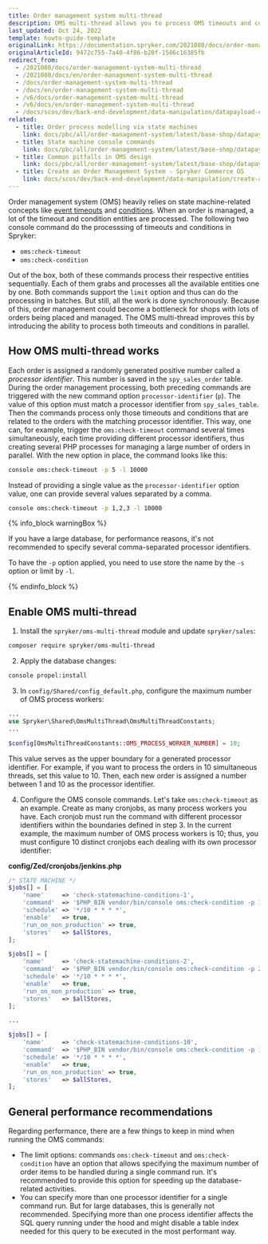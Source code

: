 ```yaml
---
title: Order management system multi-thread
description: OMS multi-thread allows you to process OMS timeouts and conditions in parallel. Learn how to enable it.
last_updated: Oct 24, 2022
template: howto-guide-template
originalLink: https://documentation.spryker.com/2021080/docs/order-management-system-multi-thread
originalArticleId: 9472c755-7a40-4f86-b20f-1586c16385fb
redirect_from:
  - /2021080/docs/order-management-system-multi-thread
  - /2021080/docs/en/order-management-system-multi-thread
  - /docs/order-management-system-multi-thread
  - /docs/en/order-management-system-multi-thread
  - /v6/docs/order-management-system-multi-thread
  - /v6/docs/en/order-management-system-multi-thread
  - /docs/scos/dev/back-end-development/data-manipulation/datapayload-conversion/state-machine/order-management-system-multi-thread.html
related:
  - title: Order process modelling via state machines
    link: docs/pbc/all/order-management-system/latest/base-shop/datapayload-conversion/state-machine/order-process-modelling-via-state-machines.html
  - title: State machine console commands
    link: docs/pbc/all/order-management-system/latest/base-shop/datapayload-conversion/state-machine/state-machine-console-commands.html
  - title: Common pitfalls in OMS design
    link: docs/pbc/all/order-management-system/latest/base-shop/datapayload-conversion/state-machine/common-pitfalls-in-oms-design.html
  - title: Create an Order Management System - Spryker Commerce OS
    link: docs/scos/dev/back-end-development/data-manipulation/create-an-order-management-system-spryker-commerce-os.html
---
```


Order management system (OMS) heavily relies on state machine-related concepts like [event timeouts](/docs/pbc/all/order-management-system/latest/base-shop/state-machine-cookbook/state-machine-cookbook-state-machine-fundamentals.html#timeout) and [conditions](/docs/pbc/all/order-management-system/latest/base-shop/state-machine-cookbook/state-machine-cookbook-state-machine-fundamentals.html#conditions). When an order is managed, a lot of the timeout and condition entities are processed. The following two console command do the processsing of timeouts and conditions in Spryker:

- `oms:check-timeout`
- `oms:check-condition`

Out of the box, both of these commands process their respective entities sequentially. Each of them grabs and processes all the available entities one by one. Both commands support the `limit` option and thus can do the processing in batches. But still, all the work is done synchronously. Because of this, order management could become a bottleneck for shops with lots of orders being placed and managed. The OMS multi-thread improves this by introducing the ability to process both timeouts and conditions in parallel.

## How OMS multi-thread works

Each order is assigned a randomly generated positive number called a *processor identifier*. This number is saved in the `spy_sales_order` table. During the order management processing, both preceding commands are triggered with the new command option `processor-identifier` (`p`). The value of this option must match a processor identifier from `spy_sales_table`. Then the commands process only those timeouts and conditions that are related to the orders with the matching processor identifier. This way, one can, for example, trigger the `oms:check-timeout` command several times simultaneously, each time providing different processor identifiers, thus creating several PHP processes for managing a large number of orders in parallel. With the new option in place, the command looks like this:

```bash
console oms:check-timeout -p 5 -l 10000
```

Instead of providing a single value as the `processor-identifier` option value, one can provide several values separated by a comma.

```bash
console oms:check-timeout -p 1,2,3 -l 10000
```

{% info_block warningBox %}

If you have a large database, for performance reasons, it's not recommended to specify several comma-separated processor identifiers.

To have the `-p` option applied, you need to use store the name by the `-s` option or limit by `-l`.

{% endinfo_block %}

## Enable OMS multi-thread

1. Install the `spryker/oms-multi-thread` module and update `spryker/sales`:

```bash
composer require spryker/oms-multi-thread
```

2. Apply the database changes:

```bash
console propel:install
```

3. In `config/Shared/config_default.php`, configure the maximum number of OMS process workers:

```php
...
use Spryker\Shared\OmsMultiThread\OmsMultiThreadConstants;
...

$config[OmsMultiThreadConstants::OMS_PROCESS_WORKER_NUMBER] = 10;
```

This value serves as the upper boundary for a generated processor identifier. For example, if you want to process the orders in 10 simultaneous threads, set this value to 10. Then, each new order is assigned a number between 1 and 10 as the processor identifier.

4. Configure the OMS console commands. Let's take `oms:check-timeout` as an example. Create as many cronjobs, as many process workers you have. Each cronjob must run the command with different processor identifiers within the boundaries defined in step 3. In the current example, the maximum number of OMS process workers is 10; thus, you must configure 10 distinct cronjobs each dealing with its own processor identifier:

**config/Zed/cronjobs/jenkins.php**

```php
/* STATE MACHINE */
$jobs[] = [
    'name'     => 'check-statemachine-conditions-1',
    'command'  => '$PHP_BIN vendor/bin/console oms:check-condition -p 1 -l 10000',
    'schedule' => '*/10 * * * *',
    'enable'   => true,
    'run_on_non_production' => true,
    'stores'   => $allStores,
];

$jobs[] = [
    'name'     => 'check-statemachine-conditions-2',
    'command'  => '$PHP_BIN vendor/bin/console oms:check-condition -p 2 -l 10000',
    'schedule' => '*/10 * * * *',
    'enable'   => true,
    'run_on_non_production' => true,
    'stores'   => $allStores,
];

...

$jobs[] = [
    'name'     => 'check-statemachine-conditions-10',
    'command'  => '$PHP_BIN vendor/bin/console oms:check-condition -p 10 -l 10000',
    'schedule' => '*/10 * * * *',
    'enable'   => true,
    'run_on_non_production' => true,
    'stores'   => $allStores,
];
```

## General performance recommendations

Regarding performance, there are a few things to keep in mind when running the OMS commands:

- The limit options: commands `oms:check-timeout` and `oms:check-condition` have an option that allows specifying the maximum number of order items to be handled during a single command run. It's recommended to provide this option for speeding up the database-related activities.
- You can specify more than one processor identifier for a single command run. But for large databases, this is generally not recommended. Specifying more than one process identifier affects the SQL query running under the hood and might disable a table index needed for this query to be executed in the most performant way.
